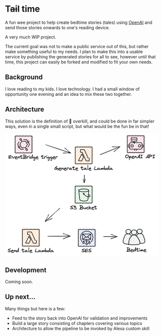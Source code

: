 # T~~ai~~l time

A fun wee project to help create bedtime stories (tales) using [OpenAI](https://openai.com/) and send those stories onwards to one's reading device.

A very much WIP project.

The current goal was not to make a public service out of this, but rather make something useful to my needs. I plan to make this into a usable service by publishing the generated stories for all to see, however until that time, this project can easily be forked and modified to fit your own needs.

## Background

I love reading to my kids. I love technology. I had a small window of opportunity one evening and an idea to mix these two together.

## Architecture 

This solution is the definition of :100: overkill, and could be done in far simpler ways, even in a single small script, but what would be the fun be in that!

![infra.svg](docs%2Finfra.png)

## Development

Coming soon.

## Up next...

Many things but here is a few:

- Feed to the story back into OpenAI for validation and improvements
- Build a large story consisting of chapters covering various topics
- Architecture to allow the pipeline to be invoked by Alexa custom skill

